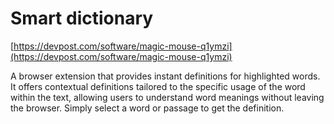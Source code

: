 # Smart dictionary

[https://devpost.com/software/magic-mouse-q1ymzi](https://devpost.com/software/magic-mouse-q1ymzi)

A browser extension that provides instant definitions for highlighted words. It offers contextual definitions tailored to the specific usage of the word within the text, allowing users to understand word meanings without leaving the browser. Simply select a word or passage to get the definition.
